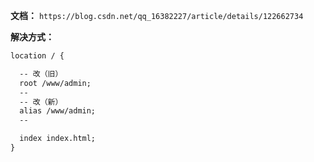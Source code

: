 **文档：** `https://blog.csdn.net/qq_16382227/article/details/122662734`

**解决方式：**
  ```html
  location / {

    -- 改（旧）
    root /www/admin;
    --
    -- 改（新）
    alias /www/admin;
    --

    index index.html;
  }
  ```

